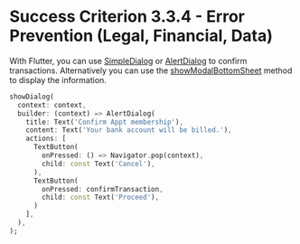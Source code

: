 # Success Criterion 3.3.4 - Error Prevention (Legal, Financial, Data)

With Flutter, you can use [SimpleDialog](https://api.flutter.dev/flutter/material/SimpleDialog-class.html) or [AlertDialog](https://api.flutter.dev/flutter/material/AlertDialog-class.html) to confirm transactions. Alternatively you can use the [showModalBottomSheet](https://api.flutter.dev/flutter/material/showModalBottomSheet.html) method to display the information.

```dart
showDialog(
  context: context,
  builder: (context) => AlertDialog(
    title: Text('Confirm Appt membership'),
    content: Text('Your bank account will be billed.'),
    actions: [
      TextButton(
        onPressed: () => Navigator.pop(context),
        child: const Text('Cancel'),
      ),
      TextButton(
        onPressed: confirmTransaction,
        child: const Text('Proceed'),
      )
    ],
  ),
);
```
